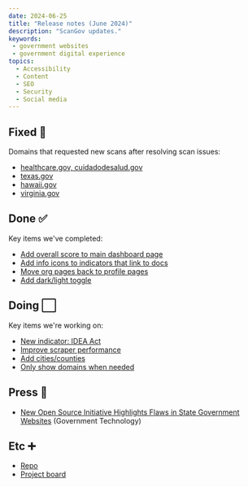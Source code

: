 ```yaml
---
date: 2024-06-25
title: "Release notes (June 2024)"
description: "ScanGov updates."
keywords:
 - government websites
 - government digital experience
topics:
  - Accessibility
  - Content
  - SEO
  - Security
  - Social media
---
```


## Fixed &#128170;

Domains that requested new scans after resolving scan issues:

- [healthcare.gov, cuidadodesalud.gov](https://github.com/civichackingagency/scangov/issues/145)
- [texas.gov](https://github.com/civichackingagency/scangov/issues/144)
- [hawaii.gov](https://github.com/civichackingagency/scangov/issues/141)
- [virginia.gov](https://github.com/civichackingagency/scangov/issues/131)

## Done &#9989; 

Key items we've completed:

- [Add overall score to main dashboard page](https://docs.scangov.org/press/)
- [Add info icons to indicators that link to docs](https://github.com/civichackingagency/scangov/issues/121)
- [Move org pages back to profile pages](https://github.com/civichackingagency/scangov/issues/113)
- [Add dark/light toggle](https://github.com/civichackingagency/scangov/issues/106)

## Doing &#11036;

Key items we're working on:

- [New indicator: IDEA Act](https://github.com/civichackingagency/scangov/issues/136)
- [Improve scraper performance](https://github.com/civichackingagency/scangov/issues/146)
- [Add cities/counties](https://github.com/civichackingagency/scangov/issues/132)
- [Only show domains when needed](https://github.com/civichackingagency/scangov/issues/143)

## Press &#128240;

- [New Open Source Initiative Highlights Flaws in State Government Websites](https://www.govtech.com/podcasts/new-open-source-initiative-highlights-flaws-in-state-government-websites) (Government Technology)

## Etc &#10133;

- [Repo](https://github.com/civichackingagency/scangov)
- [Project board](https://github.com/orgs/civichackingagency/projects/2)